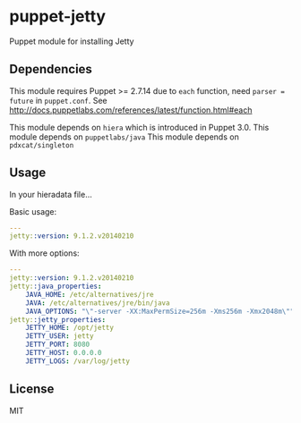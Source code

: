 puppet-jetty
============

Puppet module for installing Jetty

## Dependencies

This module requires Puppet >= 2.7.14 due to `each` function, need `parser = future` in `puppet.conf`.
See http://docs.puppetlabs.com/references/latest/function.html#each

This module depends on `hiera` which is introduced in Puppet 3.0.
This module depends on `puppetlabs/java` 
This module depends on `pdxcat/singleton`

## Usage
In your hieradata file...

Basic usage:
```yaml
---
jetty::version: 9.1.2.v20140210
```

With more options:
```yaml
---
jetty::version: 9.1.2.v20140210
jetty::java_properties:
    JAVA_HOME: /etc/alternatives/jre
    JAVA: /etc/alternatives/jre/bin/java
    JAVA_OPTIONS: "\"-server -XX:MaxPermSize=256m -Xms256m -Xmx2048m\""
jetty::jetty_properties:
    JETTY_HOME: /opt/jetty
    JETTY_USER: jetty 
    JETTY_PORT: 8080
    JETTY_HOST: 0.0.0.0
    JETTY_LOGS: /var/log/jetty
```

## License

MIT